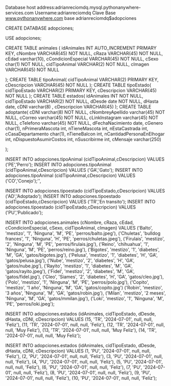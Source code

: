 
Database host address:adrianreciomdq.mysql.pythonanywhere-services.com
Username:adrianreciomdq
Clave Base www.pythonanywhere.com
base adrianreciomdq$adopciones


CREATE DATABASE adopciones;

USE adopciones;

CREATE TABLE animales (
    idAnimales INT AUTO_INCREMENT PRIMARY KEY,
    cNombre VARCHAR(45) NOT NULL,
    cRaza VARCHAR(45) NOT NULL,
    cEdad varchar(10), 
    cCondicionEspecial VARCHAR(45) NOT NULL,
    cSexo char(1) NOT NULL,
    cidTipoAnimal VARCHAR(2) NOT NULL,
    cImagen VARCHAR(45) NOT NULL

);
CREATE TABLE tipoAnimal(
    cidTipoAnimal VARCHAR(2) PRIMARY KEY,
    cDescripcion VARCHAR(45) NOT NULL
);
CREATE TABLE tipoEstado(
    cidTipoEstado  VARCHAR(2) PRIMARY KEY,
    cDescripcion VARCHAR(45) NOT NULL
);
CREATE TABLE estados(
    idAnimales INT NOT NULL,
    cidTipoEstado  VARCHAR(2) NOT NULL,
    dDesde date NOT NULL,
    dHasta date,
    cDNI varchar(8) ,
    cDescripcion VARCHAR(45)
);
CREATE TABLE adoptante(
    cDNI varchar(8)  NOT NULL,
    cNombreyApellido varchar(45) NOT NULL,
    cCorreo varchar(45) NOT NULL,
    cLinkInstagram varchar(45) NOT NULL,
    cTelefono varchar(45) NOT NULL,
    dFechaNacimiento date,
    cGenero char(1),
    nPrimeraMascota  int,
    nTieneMascota  int,
    nEstaCastrada   int,
    cCasaDepartamento char(1),
    nTieneBalcon int,
    nCantidadPersonaEnElhogar int,
    nDispuestoAsumirCostos int,
    nSuscribirme int,
    cMensaje varchar(250)

);


INSERT INTO adopciones.tipoAnimal (cidTipoAnimal,cDescripcion) VALUES ('PE','Perro');
INSERT INTO adopciones.tipoAnimal (cidTipoAnimal,cDescripcion) VALUES ('GA','Gato');
INSERT INTO adopciones.tipoAnimal (cidTipoAnimal,cDescripcion) VALUES ('CO','Conejo');'',

INSERT INTO adopciones.tipoestado (cidTipoEstado,cDescripcion) VALUES ('AD','Adoptado');
INSERT INTO adopciones.tipoestado (cidTipoEstado,cDescripcion) VALUES ('TR','En transito');
INSERT INTO adopciones.tipoestado (cidTipoEstado,cDescripcion) VALUES ('PU','Publicado');


INSERT INTO adopciones.animales (cNombre, cRaza, cEdad, cCondicionEspecial, cSexo, cidTipoAnimal, cImagen) 
VALUES 
('Balto', 'mestizo', '1', 'Ninguna', 'M', 'PE', 'perros/balto.jpeg'),
('Chuletas', 'bulldog frances', '1', 'Ninguna', 'H', 'PE', 'perros/chuletas.jpeg'),
('Firulais', 'mestizo', '2', 'Ninguna', 'M', 'PE', 'perros/firulais.jpg'),
('Reino', 'chihuahua', '1', 'Ninguna', 'M', 'PE', 'perros/reino.jpg'),
('Bigotes', 'mestizo', '1', 'diabetes', 'M', 'GA', 'gatos/bigotes.jpg'),
('Pelusa', 'mestizo', '1', 'diabetes', 'H', 'GA', 'gatos/pelusa.jpg'),
('Nube', 'mestizo', '2', 'diabetes', 'H', 'GA', 'gatos/nube.jpg'),
('Rayito', 'mestizo', '1', 'diabetes', 'M', 'GA', 'gatos/rayito.jpeg'),
('Fidel', 'mestizo', '2', 'diabetes', 'M', 'GA', 'gatos/fidel.jpg'),
('Cleo', 'Siames', '2', 'diabetes', 'H', 'GA', 'gatos/cleo.jpg'),
('Polo', 'mestizo', '1', 'Ninguna', 'M', 'PE', 'perros/polo.jpg'),
('Copito', 'mestizo', '1 año', 'Ninguna', 'M', 'GA', 'gatos/copito.jpg')
('Robin', 'mestizo', '3 años', 'Ninguna', 'M', 'GA', 'gatos/robin.jpg'),
('Milan', 'mestizo', '2 meses', 'Ninguna', 'M', 'GA', 'gatos/mmilan.jpg'),
('Loki', 'mestizo', '1', 'Ninguna', 'M', 'PE', 'perros/loki.jpeg');

 INSERT INTO adopciones.estados (idAnimales, cidTipoEstado, dDesde, dHasta, cDNI, cDescripcion) 
 VALUES
  (15, 'TR', '2024-07-01', null, null, 'Feliz'),
 (11, 'TR', '2024-07-01', null, null, 'Feliz'),
 (12, 'TR', '2024-07-01', null, null, 'Muy Feliz'),
 (13, 'TR', '2024-07-01', null, null, 'Muy Feliz'),
 (14, 'TR', '2024-07-01', null, null, 'Muy Feliz');

  INSERT INTO adopciones.estados (idAnimales, cidTipoEstado, dDesde, dHasta, cDNI, cDescripcion) 
 VALUES
  (1, 'PU', '2024-07-01', null, null, 'Feliz'),
  (2, 'PU', '2024-07-01', null, null, 'Feliz'),
  (3, 'PU', '2024-07-01', null, null, 'Feliz'),
  (4, 'PU', '2024-07-01', null, null, 'Feliz'),
  (5, 'PU', '2024-07-01', null, null, 'Feliz'),
  (6, 'PU', '2024-07-01', null, null, 'Feliz'),
  (7, 'PU', '2024-07-01', null, null, 'Feliz'),
  (8, 'PU', '2024-07-01', null, null, 'Feliz'),
  (9, 'PU', '2024-07-01', null, null, 'Feliz'),
  (10, 'PU', '2024-07-01', null, null, 'Feliz');

 